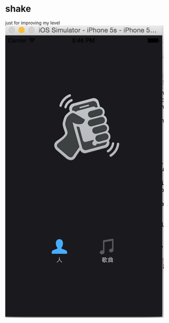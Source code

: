 # shake
just for improving my level
![image1](https://github.com/andi911/shake/blob/master/Shaking/image/img1.jpg)
